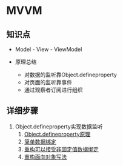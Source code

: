 MVVM
====
知识点
---
- Model - View - ViewModel

- 原理总结
    - 对数据的监听靠Object.defineproperty
    - 对页面的监听靠事件
    - 通过观察者订阅进行组织

详细步骤
----

1. Object.defineproperty实现数据监听
    1. [Object.defineproperty原理](ch14.md)
    1. [简单数据绑定](../src/mvvm/step1)
    1. [重构可以接受非固定值数据绑定](../src/mvvm/step2)
    1. [重构面向对象写法](../src/mvvm/step3)




